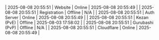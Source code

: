 | 2025-08-08 20:55:51 | Website | Online | 2025-08-08 20:55:49 |
| 2025-08-08 20:55:51 | Registration | Offline | N/A |
| 2025-08-08 20:55:51 | Auth Server | Online | 2025-08-08 20:55:49 |
| 2025-08-08 20:55:51 | Kezan (PvE) | Offline | 2025-08-03 17:58:02 |
| 2025-08-08 20:55:51 | Gurubashi (PvP) | Offline | N/A |
| 2025-08-08 20:55:51 | Cloudflare | Online | 2025-08-08 20:55:49 |
